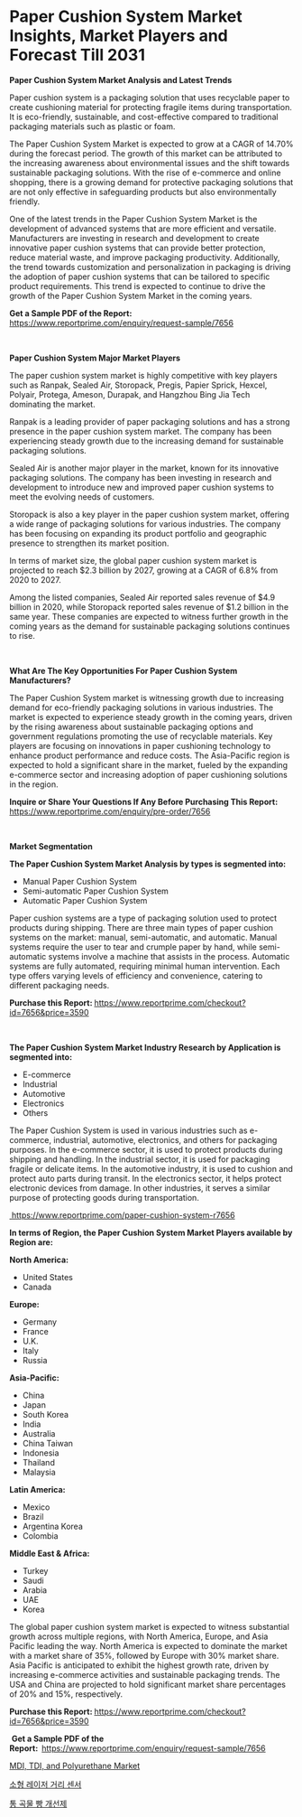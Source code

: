 <p><h1>Paper Cushion System Market Insights, Market Players and Forecast Till 2031</h1></p><p><strong>Paper Cushion System Market Analysis and Latest Trends</strong></p>
<p><p>Paper cushion system is a packaging solution that uses recyclable paper to create cushioning material for protecting fragile items during transportation. It is eco-friendly, sustainable, and cost-effective compared to traditional packaging materials such as plastic or foam.</p><p>The Paper Cushion System Market is expected to grow at a CAGR of 14.70% during the forecast period. The growth of this market can be attributed to the increasing awareness about environmental issues and the shift towards sustainable packaging solutions. With the rise of e-commerce and online shopping, there is a growing demand for protective packaging solutions that are not only effective in safeguarding products but also environmentally friendly.</p><p>One of the latest trends in the Paper Cushion System Market is the development of advanced systems that are more efficient and versatile. Manufacturers are investing in research and development to create innovative paper cushion systems that can provide better protection, reduce material waste, and improve packaging productivity. Additionally, the trend towards customization and personalization in packaging is driving the adoption of paper cushion systems that can be tailored to specific product requirements. This trend is expected to continue to drive the growth of the Paper Cushion System Market in the coming years.</p></p>
<p><strong>Get a Sample PDF of the Report:&nbsp;</strong> <a href="https://www.reportprime.com/enquiry/request-sample/7656">https://www.reportprime.com/enquiry/request-sample/7656</a></p>
<p>&nbsp;</p>
<p><strong>Paper Cushion System Major Market Players</strong></p>
<p><p>The paper cushion system market is highly competitive with key players such as Ranpak, Sealed Air, Storopack, Pregis, Papier Sprick, Hexcel, Polyair, Protega, Ameson, Durapak, and Hangzhou Bing Jia Tech dominating the market. </p><p>Ranpak is a leading provider of paper packaging solutions and has a strong presence in the paper cushion system market. The company has been experiencing steady growth due to the increasing demand for sustainable packaging solutions. </p><p>Sealed Air is another major player in the market, known for its innovative packaging solutions. The company has been investing in research and development to introduce new and improved paper cushion systems to meet the evolving needs of customers.</p><p>Storopack is also a key player in the paper cushion system market, offering a wide range of packaging solutions for various industries. The company has been focusing on expanding its product portfolio and geographic presence to strengthen its market position.</p><p>In terms of market size, the global paper cushion system market is projected to reach $2.3 billion by 2027, growing at a CAGR of 6.8% from 2020 to 2027. </p><p>Among the listed companies, Sealed Air reported sales revenue of $4.9 billion in 2020, while Storopack reported sales revenue of $1.2 billion in the same year. These companies are expected to witness further growth in the coming years as the demand for sustainable packaging solutions continues to rise.</p></p>
<p>&nbsp;</p>
<p><strong>What Are The Key Opportunities For Paper Cushion System Manufacturers?</strong></p>
<p><p>The Paper Cushion System market is witnessing growth due to increasing demand for eco-friendly packaging solutions in various industries. The market is expected to experience steady growth in the coming years, driven by the rising awareness about sustainable packaging options and government regulations promoting the use of recyclable materials. Key players are focusing on innovations in paper cushioning technology to enhance product performance and reduce costs. The Asia-Pacific region is expected to hold a significant share in the market, fueled by the expanding e-commerce sector and increasing adoption of paper cushioning solutions in the region.</p></p>
<p><strong>Inquire or Share Your Questions If Any Before Purchasing This Report:</strong> <a href="https://www.reportprime.com/enquiry/pre-order/7656">https://www.reportprime.com/enquiry/pre-order/7656</a></p>
<p>&nbsp;</p>
<p><strong>Market Segmentation</strong></p>
<p><strong>The Paper Cushion System Market Analysis by types is segmented into:</strong></p>
<p><ul><li>Manual Paper Cushion System</li><li>Semi-automatic Paper Cushion System</li><li>Automatic Paper Cushion System</li></ul></p>
<p><p>Paper cushion systems are a type of packaging solution used to protect products during shipping. There are three main types of paper cushion systems on the market: manual, semi-automatic, and automatic. Manual systems require the user to tear and crumple paper by hand, while semi-automatic systems involve a machine that assists in the process. Automatic systems are fully automated, requiring minimal human intervention. Each type offers varying levels of efficiency and convenience, catering to different packaging needs.</p></p>
<p><strong>Purchase this Report:&nbsp;</strong><a href="https://www.reportprime.com/checkout?id=7656&price=3590">https://www.reportprime.com/checkout?id=7656&price=3590</a></p>
<p>&nbsp;</p>
<p><strong>The Paper Cushion System Market Industry Research by Application is segmented into:</strong></p>
<p><ul><li>E-commerce</li><li>Industrial</li><li>Automotive</li><li>Electronics</li><li>Others</li></ul></p>
<p><p>The Paper Cushion System is used in various industries such as e-commerce, industrial, automotive, electronics, and others for packaging purposes. In the e-commerce sector, it is used to protect products during shipping and handling. In the industrial sector, it is used for packaging fragile or delicate items. In the automotive industry, it is used to cushion and protect auto parts during transit. In the electronics sector, it helps protect electronic devices from damage. In other industries, it serves a similar purpose of protecting goods during transportation.</p></p>
<p><a href="https://www.reportprime.com/paper-cushion-system-r7656">&nbsp;https://www.reportprime.com/paper-cushion-system-r7656</a></p>
<p><strong>In terms of Region, the Paper Cushion System Market Players available by Region are:</strong></p>
<p>
    <p> <strong> North America: </strong>
        <ul>
            <li>United States</li>
            <li>Canada</li>
        </ul>
        </p> 
    <p> <strong> Europe: </strong>
        <ul>
            <li>Germany</li>
            <li>France</li>
            <li>U.K.</li>
            <li>Italy</li>
            <li>Russia</li>
        </ul>
        </p> 
    <p> <strong> Asia-Pacific: </strong>
        <ul>
            <li>China</li>
            <li>Japan</li>
            <li>South Korea</li>
            <li>India</li>
            <li>Australia</li>
            <li>China Taiwan</li>
            <li>Indonesia</li>
            <li>Thailand</li>
            <li>Malaysia</li>
        </ul>
        </p> 
    <p> <strong> Latin America: </strong>
        <ul>
            <li>Mexico</li>
            <li>Brazil</li>
            <li>Argentina Korea</li>
            <li>Colombia</li>
        </ul>
        </p> 
    <p> <strong> Middle East & Africa: </strong>
        <ul>
            <li>Turkey</li>
            <li>Saudi</li>
            <li>Arabia</li>
            <li>UAE</li>
            <li>Korea</li>
        </ul>
    </p>
    </p>
<p><p>The global paper cushion system market is expected to witness substantial growth across multiple regions, with North America, Europe, and Asia Pacific leading the way. North America is expected to dominate the market with a market share of 35%, followed by Europe with 30% market share. Asia Pacific is anticipated to exhibit the highest growth rate, driven by increasing e-commerce activities and sustainable packaging trends. The USA and China are projected to hold significant market share percentages of 20% and 15%, respectively.</p></p>
<p><strong>Purchase this Report: </strong><a href="https://www.reportprime.com/checkout?id=7656&price=3590">https://www.reportprime.com/checkout?id=7656&price=3590</a></p>
<p>&nbsp;<strong>Get a Sample PDF of the Report:&nbsp;&nbsp;</strong><a href="https://www.reportprime.com/enquiry/request-sample/7656">https://www.reportprime.com/enquiry/request-sample/7656</a></p>
<p><strong></strong></p>
<p><p><a href="https://changeable-paste-463.notion.site/MDI-TDI-and-Polyurethane-Market-Focuses-on-Market-Share-Size-and-Projected-Forecast-Till-2031-db8815abc89d45a5abfecda98f56da45">MDI, TDI, and Polyurethane Market</a></p><p><a href="https://github.com/sammyUltyylrich9067856/Market-Research-Report-List-1/blob/main/240716526253.md">소형 레이저 거리 센서</a></p><p><a href="https://github.com/Elenrrera7685/Market-Research-Report-List-1/blob/main/657673126141.md">통 곡물 빵 개선제</a></p></p>
